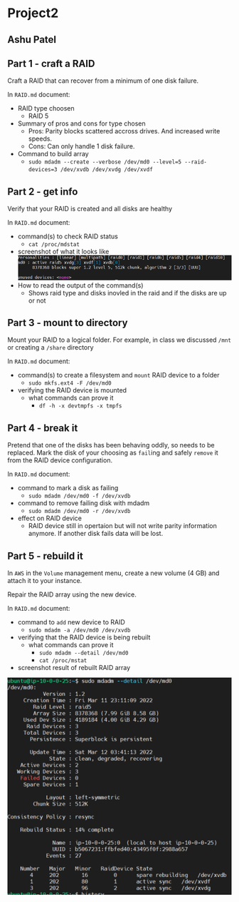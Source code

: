 # Project2
## Ashu Patel

## Part 1 - craft a RAID

Craft a RAID that can recover from a minimum of one disk failure.

In `RAID.md` document:

- RAID type choosen
  - RAID 5
- Summary of pros and cons for type chosen
  - Pros: Parity blocks scattered accross drives. And increased write speeds.
  - Cons: Can only handle 1 disk failure.
- Command to build array
  - `sudo mdadm --create --verbose /dev/md0 --level=5 --raid-devices=3 /dev/xvdb /dev/xvdg /dev/xvdf`

## Part 2 - get info

Verify that your RAID is created and all disks are healthy

In `RAID.md` document:

- command(s) to check RAID status
  - `cat /proc/mdstat`
- screenshot of what it looks like
![](workingraid.PNG)
- How to read the output of the command(s)
  - Shows raid type and disks inovled in the raid and if the disks are up or not

## Part 3 - mount to directory

Mount your RAID to a logical folder. For example, in class we discussed `/mnt` or creating a `/share` directory

In `RAID.md` document:

- command(s) to create a filesystem and `mount` RAID device to a folder
  - `sudo mkfs.ext4 -F /dev/md0`
- verifying the RAID device is mounted
  - what commands can prove it
    - `df -h -x devtmpfs -x tmpfs` 

## Part 4 - break it

Pretend that one of the disks has been behaving oddly, so needs to be replaced. Mark the disk of your choosing as `fail`ing and safely `remove` it from the RAID device configuration.

In `RAID.md` document:

- command to mark a disk as failing
  - `sudo mdadm /dev/md0 -f /dev/xvdb`
- command to remove failing disk with mdadm
  - `sudo mdadm /dev/md0 -r /dev/xvdb`
- effect on RAID device
  - RAID device still in opertaion but will not write parity information anymore. If another disk fails data will be lost.

## Part 5 - rebuild it

In `AWS` in the `Volume` management menu, create a new volume (4 GB) and attach it to your instance.

Repair the RAID array using the new device.

In `RAID.md` document:

- command to `add` new device to RAID
  - `sudo mdadm -a /dev/md0 /dev/xvdb`
- verifying that the RAID device is being rebuilt
  - what commands can prove it
    - `sudo mdadm --detail /dev/md0`
    - `cat /proc/mstat`
- screenshot result of rebuilt RAID array

![](recovered.PNG)
